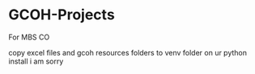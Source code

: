 # GCOH-Projects
For MBS CO


copy excel files and gcoh resources folders to venv folder on ur python install i am sorry
